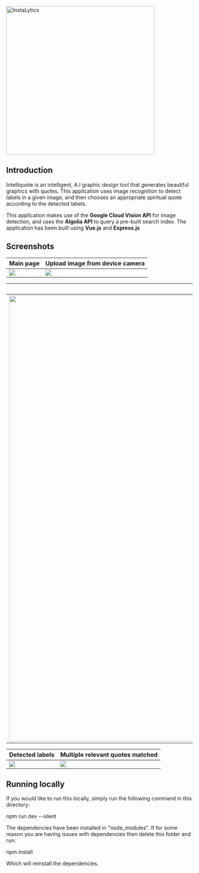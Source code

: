 <img src="https://i.imgur.com/h67v7gK.png" alt="InstaLytics" width="400px" />

## Introduction
Intelliquote is an intelligent, A.I graphic design tool that generates beautiful graphics with quotes. This application uses image recognition to detect labels in a given image, and then chooses an appropriate spiritual quote according to the detected labels. 

This application makes use of the **Google Cloud Vision API** for image detection, and uses the **Algolia API** to query a pre-built search index. The application has been built using **Vue.js** and **Express.js**

## Screenshots

| Main page                            | Upload image from device camera      | 
| ------------------------------------ | ------------------------------------ | 
| ![](https://i.imgur.com/W6V3Lf1.png) | ![](https://i.imgur.com/DSDIxFM.png) | 

| Example input                        | Output                               | 
| ------------------------------------ | ------------------------------------ | 
| <img src="https://i.imgur.com/Ohr58fU.jpg" width="1200px" /> | ![](https://i.imgur.com/Cc3IMrN.png) |

| Detected labels                      | Multiple relevant quotes matched     | 
| ------------------------------------ | ------------------------------------ | 
| ![](https://i.imgur.com/ONoDVru.png) | ![](https://i.imgur.com/Hpab3qx.png) | 

## Running locally

If you would like to run this locally, simply run the following command in this directory:

npm run dev --silent

The dependencies have been installed in "node_modules". If for some reason you are having issues with dependencies then delete this folder and run:

npm install

Which will reinstall the dependencies.
